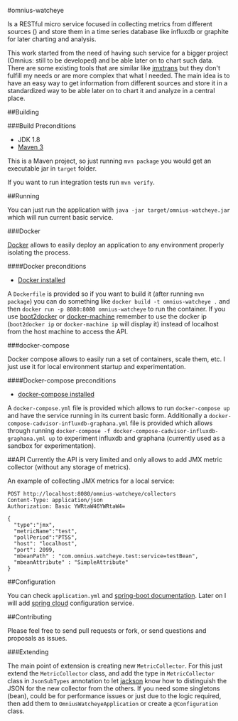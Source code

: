 #omnius-watcheye

Is a RESTful micro service focused in collecting metrics from different sources () and store them in a time series database like influxdb or graphite for later charting and analysis.

This work started from the need of having such service for a bigger project (Omnius: still to be developed) and be able later on to chart such data. There are some existing tools that are similar like [jmxtrans](https://github.com/jmxtrans) but they don't fulfill my needs or are more complex that what I needed. The main idea is to have an easy way to get information from different sources and store it in a standardized way to be able later on to chart it and analyze in a central place.

##Building

###Build Preconditions
- JDK 1.8
- [Maven 3](http://maven.apache.org/)

This is a Maven project, so just running `mvn package` you would get
an executable jar in `target` folder.

If you want to run integration tests run `mvn verify`.

##Running

You can just run the application with `java -jar target/omnius-watcheye.jar` which will run current basic service.

###Docker

[Docker](https://www.docker.com/) allows to easily deploy an application to any environment properly isolating the process.

####Docker preconditions
- [Docker installed](https://docs.docker.com/installation/)

A `Dockerfile` is provided so if you want to build it (after running `mvn package`) you can do something like `docker build -t omnius-watcheye .` and then `docker run -p 8080:8080 omnius-watcheye` to run the container. If you use [boot2docker](http://boot2docker.io/) or [docker-machine](https://docs.docker.com/machine/) remember to use the docker ip (`boot2docker ip` or `docker-machine ip` will display it) instead of localhost from the host machine to access the API.

###docker-compose

Docker compose allows to easily run a set of containers, scale them, etc. I just use it for local environment startup and experimentation.

####Docker-compose preconditions
- [docker-compose installed](https://docs.docker.com/compose/install/)

A `docker-compose.yml` file is provided which allows to run `docker-compose up` and have the service running in its current basic form.
Additionally a `docker-compose-cadvisor-influxdb-graphana.yml` file is provided which allows through running `docker-compose -f docker-compose-cadvisor-influxdb-graphana.yml up` to experiment influxdb and graphana (currently used as a sandbox for experimentation).

##API
Currently the API is very limited and only allows to add JMX metric collector (without any storage of metrics).

An example of collecting JMX metrics for a local service:

```
POST http://localhost:8080/omnius-watcheye/collectors
Content-Type: application/json
Authorization: Basic YWRtaW46YWRtaW4=

{
  "type":"jmx",
  "metricName":"test",
  "pollPeriod":"PT5S",
  "host": "localhost",
  "port": 2099,
  "mbeanPath" : "com.omnius.watcheye.test:service=testBean",
  "mbeanAttribute" : "SimpleAttribute"
}
```

##Configuration

You can check `application.yml` and [spring-boot documentation](http://docs.spring.io/spring-boot/docs/current/reference/htmlsingle). Later on I will add [spring cloud](http://projects.spring.io/spring-cloud/) configuration service.

##Contributing

Please feel free to send pull requests or fork, or send questions and proposals as issues.

###Extending

The main point of extension is creating new `MetricCollector`. For this just extend the `MetricCollector` class, and add the type in `MetricCollector` class in `JsonSubTypes` annotation to let
[jackson](https://github.com/FasterXML/jackson) know how to distinguish the
JSON for the new collector from the others. If you need some singletons (bean),
could be for performance issues or just due to the logic required,
then add them to `OmniusWatcheyeApplication` or create a `@Configuration` class.

